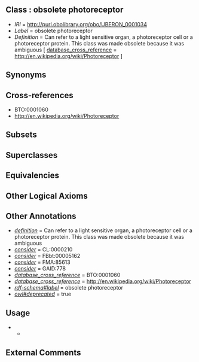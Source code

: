 
## Class : obsolete photoreceptor

 * *IRI* = http://purl.obolibrary.org/obo/UBERON_0001034
 * *Label* = obsolete photoreceptor
 * *Definition* = Can refer to a light sensitive organ, a photoreceptor cell or a photoreceptor protein. This class was made obsolete because it was ambiguous [ [database_cross_reference](../../ef/oboInOwl#hasDbXref.md) = http://en.wikipedia.org/wiki/Photoreceptor ]

## Synonyms


## Cross-references

 * BTO:0001060
 * http://en.wikipedia.org/wiki/Photoreceptor

## Subsets


## Superclasses


## Equivalencies


## Other Logical Axioms


## Other Annotations

 * *[definition](../../IAO/15/IAO_0000115.md)* = Can refer to a light sensitive organ, a photoreceptor cell or a photoreceptor protein. This class was made obsolete because it was ambiguous
 * *[consider](../../er/oboInOwl#consider.md)* = CL:0000210
 * *[consider](../../er/oboInOwl#consider.md)* = FBbt:00005162
 * *[consider](../../er/oboInOwl#consider.md)* = FMA:85613
 * *[consider](../../er/oboInOwl#consider.md)* = GAID:778
 * *[database_cross_reference](../../ef/oboInOwl#hasDbXref.md)* = BTO:0001060
 * *[database_cross_reference](../../ef/oboInOwl#hasDbXref.md)* = http://en.wikipedia.org/wiki/Photoreceptor
 * *[rdf-schema#label](../../el/rdf-schema#label.md)* = obsolete photoreceptor
 * *[owl#deprecated](../../ed/owl#deprecated.md)* = true

## Usage

 * -

## External Comments

